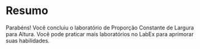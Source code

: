 # Resumo

Parabéns! Você concluiu o laboratório de Proporção Constante de Largura para Altura. Você pode praticar mais laboratórios no LabEx para aprimorar suas habilidades.
